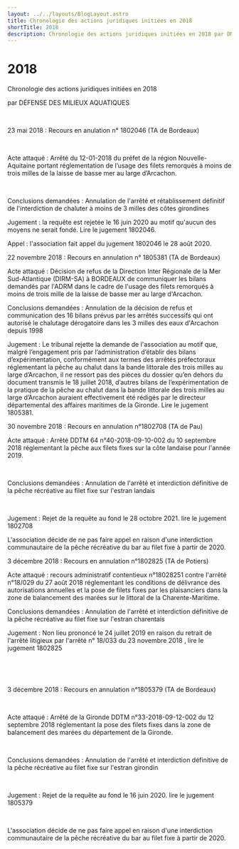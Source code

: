 ```yaml
---
layout: ../../layouts/BlogLayout.astro
title: Chronologie des actions juridiques initiées en 2018
shortTitle: 2018
description: Chronologie des actions juridiques initiées en 2018 par DMA
---
```


# 2018

Chronologie  des actions juridiques initiées en 2018

par DÉFENSE DES MILIEUX AQUATIQUES

​

 

23 mai 2018 : Recours en anulation n° 1802046 (TA de Bordeaux)

​

Acte attaqué : Arrêté du 12-01-2018 du préfet de la région Nouvelle-Aquitaine portant réglementation de l’usage des filets remorqués à moins de trois milles de la laisse de basse mer au large d’Arcachon.

​

Conclusions demandées : Annulation de l'arrêté et rétablissement définitif de l'interdiction de chaluter à moins de 3 milles des côtes girondines

 

Jugement : la requête est rejetée le 16 juin 2020 au motif qu'aucun des moyens ne serait fondé. Lire le jugement 1802046.

 

Appel : l'association fait appel du jugement 1802046 le 28 août 2020.

 

 

22 novembre 2018 : Recours en annulation n° 1805381 (TA de Bordeaux)

 

Acte attaqué : Décision de refus de la Direction Inter Régionale de la Mer Sud-Atlantique (DIRM-SA) à BORDEAUX de communiquer les bilans demandés par l'ADRM dans le cadre de l'usage des filets remorqués à moins de trois mille de la laisse de basse mer au large d'Arcachon.

 

Conclusions demandées : Annulation de la décision de refus et communication des 16 bilans prévus par les arrêtés successifs qui ont autorisé le chalutage dérogatoire dans les 3 milles des eaux d'Arcachon depuis 1998

 

Jugement : Le tribunal rejette la demande de l'association au motif que, malgré l’engagement pris par l’administration d’établir des bilans d’expérimentation, conformément aux termes des arrêtés préfectoraux réglementant la pêche au chalut dans la bande littorale des trois milles au large d’Arcachon, il ne ressort pas des pièces du dossier qu’en dehors du document transmis le 18 juillet 2018, d’autres bilans de l’expérimentation de la pratique de la pêche au chalut dans la bande littorale des trois milles au large d’Arcachon auraient effectivement été rédigés par le directeur départemental des affaires maritimes de la Gironde. Lire le jugement 1805381.

 

30 novembre 2018 : Recours en annulation n°1802708 (TA de Pau)

 

Acte attaqué  : Arrêté DDTM 64 n°40-2018-09-10-002 du 10 septembre 2018 réglementant la pêche aux filets fixes sur la côte landaise pour l'année 2019.

​

Conclusions demandées : Annulation de l'arrêté et interdiction définitive de la pêche récréative au filet fixe sur l'estran landais

​

Jugement : Rejet de la requête au fond le 28 octobre 2021. lire le jugement 1802708

 

L'association décide de ne pas faire appel en raison d'une interdiction communautaire de la pêche récréative du bar au filet fixe à partir de 2020.

 

 

3 décembre 2018 : Recours en annulation n°1802825 (TA de Potiers)

 

Acte attaqué : recours administratif contentieux n°18028251 contre l'arrêté n°18/029 du 27 août 2018 réglementant les conditions de délivrance des autorisations annuelles et la pose de filets fixes par les plaisanciers dans la zone de balancement des marées sur le littoral de la Charente-Maritime.

 

Conclusions demandées : Annulation de l'arrêté et interdiction définitive de la pêche récréative au filet fixe sur l'estran charentais

 

Jugement : Non lieu prononcé le 24 juillet 2019 en raison du retrait de l'arrêté litigieux par l'arrêté n° 18/033 du 23 novembre 2018 , lire le jugement 1802825

​

​

3 décembre 2018 : Recours en annulation n°1805379 (TA de Bordeaux)

​

Acte attaqué : Arrêté de la Gironde DDTM n°33-2018-09-12-002 du 12 septembre 2018 réglementant la pose des filets fixes dans la zone de balancement des marées du département de la Gironde.

​

Conclusions demandées : Annulation de l'arrêté et interdiction définitive de la pêche récréative au filet fixe sur l'estran girondin

​

Jugement : Rejet de la requête au fond le 16 juin 2020. lire le jugement 1805379

​

L'association décide de ne pas faire appel en raison d'une interdiction communautaire de la pêche récréative du bar au filet fixe à partir de 2020.